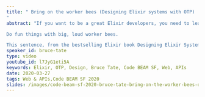 ```yaml
---
title: " Bring on the worker bees (Designing Elixir systems with OTP)
"
abstract: "If you want to be a great Elixir developers, you need to learn to build your programs in layers, the way the experts do. In this session, we will explore the advice:

Do fun things with big, loud worker bees.

This sentence, from the bestselling Elixir book Designing Elixir Systems with OTP, is a mental mnemonic that stands for Data, Functions, Tests; Boundaries, Lifecycles and Workers. We'll talk about each of these layers in detail focusing on the role of each independent layer in a self-healing, performant Elixir program"
speaker_id: bruce-tate
type: video
youtube_id: l7JyG1eti5A
keywords: Elixir, OTP, Design, Bruce Tate, Code BEAM SF, Web, APIs
date: 2020-03-27
tags: Web & APIs,Code BEAM SF 2020
slides: /images/code-beam-sf-2020-bruce-tate-bring-on-the-worker-bees-designing-elixir-systems-with-otp-compressed.pdf
---
```


